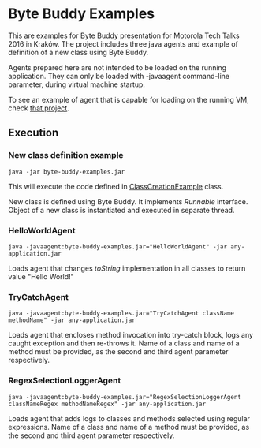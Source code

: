 # Byte Buddy Examples

This are examples for Byte Buddy presentation for Motorola Tech Talks 2016 in Kraków.
The project includes three java agents and example of definition of a new class using Byte Buddy.

Agents prepared here are not intended to be loaded on the running application.
They can only be loaded with -javaagent command-line parameter, during virtual machine startup.

To see an example of agent that is capable for loading on the running VM, check [that project](https://github.com/jakubhalun/tt2016_byte_buddy_agent_demo).

## Execution

### New class definition example

```
java -jar byte-buddy-examples.jar
```

This will execute the code defined in [ClassCreationExample](https://github.com/jakubhalun/tt2016_byte_buddy_examples/blob/master/src/main/java/pl/halun/demo/bytebuddy/plain/examples/ClassCreationExample.java) class.

New class is defined using Byte Buddy. It implements *Runnable* interface. Object of a new class is instantiated and executed in separate thread.

### HelloWorldAgent

```
java -javaagent:byte-buddy-examples.jar="HelloWorldAgent" -jar any-application.jar
```

Loads agent that changes *toString* implementation in all classes to return value "Hello World!" 

### TryCatchAgent

```
java -javaagent:byte-buddy-examples.jar="TryCatchAgent className methodName" -jar any-application.jar
```

Loads agent that encloses method invocation into try-catch block, logs any caught exception and then re-throws it.
Name of a class and name of a method must be provided, as the second and third agent parameter respectively.

### RegexSelectionLoggerAgent

```
java -javaagent:byte-buddy-examples.jar="RegexSelectionLoggerAgent classNameRegex methodNameRegex" -jar any-application.jar
```

Loads agent that adds logs to classes and methods selected using regular expressions.
Name of a class and name of a method must be provided, as the second and third agent parameter respectively.

